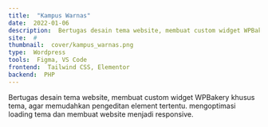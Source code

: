 ```yaml
---
title:  "Kampus Warnas"
date:  2022-01-06
description:  Bertugas desain tema website, membuat custom widget WPBakery khusus tema, agar memudahkan pengeditan element tertentu. mengoptimasi loading tema dan membuat website menjadi responsive.
site:  #
thumbnail:  cover/kampus_warnas.png
type:  Wordpress
tools:  Figma, VS Code
frontend:  Tailwind CSS, Elementor
backend:  PHP
---
```


Bertugas desain tema website, membuat custom widget WPBakery khusus tema, agar memudahkan pengeditan element tertentu. mengoptimasi loading tema dan membuat website menjadi responsive.